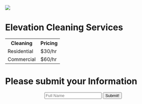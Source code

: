 <!DOCTYPE html>
<html>
  <head>
    <title>Test Page!</title>
    <link rel="stylesheet" href="styles.css">
    </head>
    <body>
      <img src="C:\Users\euo88\Desktop/Logo_100.jpg">
      <h1>Elevation Cleaning Services</h1>
      <table>
        <tr>
          <th>Cleaning</th>
          <th>Pricing</th>
        </tr>
          <td>Residential</td>
          <td>$30/hr</td>
        <tr>
          <td>Commercial</td>
          <td>$60/hr</td>
        </tr>
      </table>
      <h1>Please submit your Information</h1>
      <form style="text-align: center";>
        <input type="text" placeholder="Full Name" name="name">
        <button>Submit!</button>
        </form>
    </body>
  </html>
